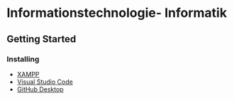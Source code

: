# Informationstechnologie- Informatik

## Getting Started

### Installing

- [XAMPP](https://www.apachefriends.org/de/index.html)
- [Visual Studio Code](https://code.visualstudio.com/)
- [GitHub Desktop](https://desktop.github.com/)
